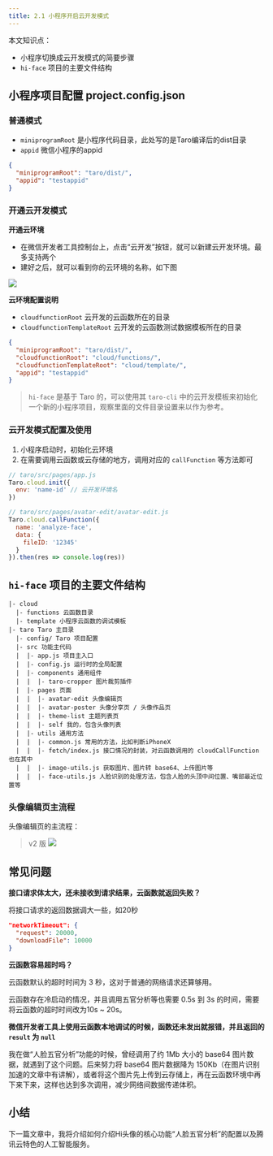 ```yaml
---
title: 2.1 小程序开启云开发模式
---
```


本文知识点：

* 小程序切换成云开发模式的简要步骤
* `hi-face` 项目的主要文件结构

## 小程序项目配置 project.config.json

### 普通模式

* `miniprogramRoot` 是小程序代码目录，此处写的是Taro编译后的dist目录
* `appid` 微信小程序的appid


```json
{
  "miniprogramRoot": "taro/dist/",
  "appid": "testappid"
}
```

### 开通云开发模式

**开通云环境**

* 在微信开发者工具控制台上，点击“云开发”按钮，就可以新建云开发环境。最多支持两个
* 建好之后，就可以看到你的云环境的名称，如下图

![](https://n1image.hjfile.cn/res7/2020/03/29/97f0a08f4779c07add38f10fb7c4f526.png)

**云环境配置说明**

* `cloudfunctionRoot` 云开发的云函数所在的目录
* `cloudfunctionTemplateRoot` 云开发的云函数测试数据模板所在的目录
<!-- * `qqappid` QQ小程序的appid。即腾讯云云开发目标支持跨端使用 -->

```json
{
  "miniprogramRoot": "taro/dist/",
  "cloudfunctionRoot": "cloud/functions/",
  "cloudfunctionTemplateRoot": "cloud/template/",
  "appid": "testappid"
}
```

> `hi-face` 是基于 Taro 的，可以使用其 `taro-cli` 中的云开发模板来初始化一个新的小程序项目，观察里面的文件目录设置来以作为参考。

### 云开发模式配置及使用

1. 小程序启动时，初始化云环境
2. 在需要调用云函数或云存储的地方，调用对应的 `callFunction` 等方法即可

```js
// taro/src/pages/app.js
Taro.cloud.init({
  env: 'name-id' // 云开发环境名
})

// taro/src/pages/avatar-edit/avatar-edit.js
Taro.cloud.callFunction({
  name: 'analyze-face',
  data: {
    fileID: '12345'
  }
}).then(res => console.log(res))
```


## `hi-face` 项目的主要文件结构

```
|- cloud
  |- functions 云函数目录
  |- template 小程序云函数的调试模板
|- taro Taro 主目录
  |- config/ Taro 项目配置 
  |- src 功能主代码
  |  |- app.js 项目主入口
  |  |- config.js 运行时的全局配置
  |  |- components 通用组件
  |  |  |- taro-cropper 图片裁剪插件
  |  |- pages 页面
  |  |  |- avatar-edit 头像编辑页
  |  |  |- avatar-poster 头像分享页 / 头像作品页
  |  |  |- theme-list 主题列表页
  |  |  |- self 我的，包含头像列表
  |  |- utils 通用方法
  |  |  |- common.js 常用的方法，比如判断iPhoneX
  |  |  |- fetch/index.js 接口情况的封装，对云函数调用的 cloudCallFunction 也在其中
  |  |  |- image-utils.js 获取图片、图片转 base64、上传图片等
  |  |  |- face-utils.js 人脸识别的处理方法，包含人脸的头顶中间位置、嘴部最近位置等
```

### 头像编辑页主流程

头像编辑页的主流程：
> v2 版
![](https://image-hosting.xiaoxili.com/img/img/20200909/1d891b86e78cda7a58496ac48fc94f4f-e9ac05.jpg)


## 常见问题

**接口请求体太大，还未接收到请求结果，云函数就返回失败？**

将接口请求的返回数据调大一些，如20秒

```json
"networkTimeout": {
  "request": 20000,
  "downloadFile": 10000
}
```

**云函数容易超时吗？**

云函数默认的超时时间为 3 秒，这对于普通的网络请求还算够用。

云函数存在冷启动的情况，并且调用五官分析等也需要 0.5s 到 3s 的时间，需要将云函数的超时时间改为10s ~ 20s。

**微信开发者工具上使用云函数本地调试的时候，函数还未发出就报错，并且返回的 `result` 为 `null`**

我在做“人脸五官分析”功能的时候，曾经调用了约 1Mb 大小的 base64 图片数据，就遇到了这个问题。后来努力将 base64 图片数据降为 150Kb（在图片识别加速的文章中有讲解），或者将这个图片先上传到云存储上，再在云函数环境中再下来下来，这样也达到多次调用，减少网络间数据传递体积。


## 小结

下一篇文章中，我将介绍如何介绍Hi头像的核心功能“人脸五官分析”的配置以及腾讯云特色的人工智能服务。
